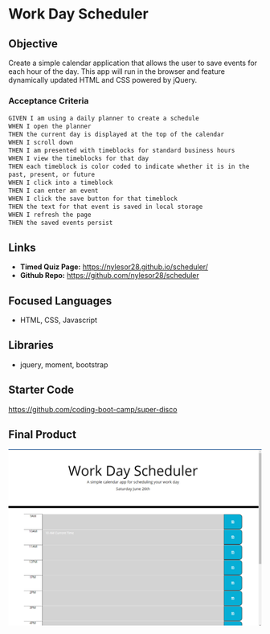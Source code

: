 # Work Day Scheduler
## Objective
Create a simple calendar application that allows the user to save events for each hour of the day. This app will run in the browser and feature dynamically updated HTML and CSS powered by jQuery.

### Acceptance Criteria

```
GIVEN I am using a daily planner to create a schedule
WHEN I open the planner
THEN the current day is displayed at the top of the calendar
WHEN I scroll down
THEN I am presented with timeblocks for standard business hours
WHEN I view the timeblocks for that day
THEN each timeblock is color coded to indicate whether it is in the past, present, or future
WHEN I click into a timeblock
THEN I can enter an event
WHEN I click the save button for that timeblock
THEN the text for that event is saved in local storage
WHEN I refresh the page
THEN the saved events persist
```
## Links

* **Timed Quiz Page:** <https://nylesor28.github.io/scheduler/> 
* **Github Repo:** <https://github.com/nylesor28/scheduler>


## Focused Languages
* HTML, CSS, Javascript

## Libraries
* jquery, moment, bootstrap

## Starter Code
<https://github.com/coding-boot-camp/super-disco>

 ## Final Product
![Screen Print of Workday Scheduler](/assets/images/workday-scheduler.png)